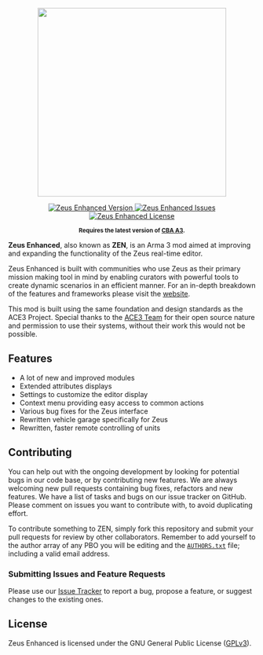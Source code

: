 <p align="center">
    <img src="https://raw.githubusercontent.com/mharis001/ZEN/master/extras/assets/logo/logo_zen_black.png" height="384">
</p>

<p align="center">
    <a href="https://github.com/mharis001/ZEN/releases">
        <img src="https://img.shields.io/badge/Version-1.0.0-blue.svg" alt="Zeus Enhanced Version">
    </a>
    <a href="https://github.com/mharis001/ZEN/issues">
        <img src="https://img.shields.io/github/issues-raw/mharis001/ZEN.svg?label=Issues" alt="Zeus Enhanced Issues">
    </a>
    <a href="https://github.com/mharis001/ZEN/blob/master/LICENSE">
        <img src="https://img.shields.io/badge/License-GPLv3-red.svg" alt="Zeus Enhanced License">
    </a>
</p>

<p align="center">
    <sup><strong>Requires the latest version of <a href="https://github.com/CBATeam/CBA_A3/releases">CBA A3</a>.</strong></sup>
</p>

**Zeus Enhanced**, also known as **ZEN**, is an Arma 3 mod aimed at improving and expanding the functionality of the Zeus real-time editor.

Zeus Enhanced is built with communities who use Zeus as their primary mission making tool in mind by enabling curators with powerful tools to create dynamic scenarios in an efficient manner.
For an in-depth breakdown of the features and frameworks please visit the [website](https://mharis001.github.io/ZEN/#/).

This mod is built using the same foundation and design standards as the ACE3 Project.
Special thanks to the [ACE3 Team](http://ace3mod.com/team.html) for their open source nature and permission to use their systems, without their work this would not be possible.

## Features

- A lot of new and improved modules
- Extended attributes displays
- Settings to customize the editor display
- Context menu providing easy access to common actions
- Various bug fixes for the Zeus interface
- Rewritten vehicle garage specifically for Zeus
- Rewritten, faster remote controlling of units

## Contributing

You can help out with the ongoing development by looking for potential bugs in our code base, or by contributing new features. We are always welcoming new pull requests containing bug fixes, refactors and new features. We have a list of tasks and bugs on our issue tracker on GitHub. Please comment on issues you want to contribute with, to avoid duplicating effort.

To contribute something to ZEN, simply fork this repository and submit your pull requests for review by other collaborators. Remember to add yourself to the author array of any PBO you will be editing and the [`AUTHORS.txt`](https://github.com/mharis001/ZEN/blob/master/AUTHORS.txt) file; including a valid email address.

### Submitting Issues and Feature Requests

Please use our [Issue Tracker](https://github.com/mharis001/ZEN/issues) to report a bug, propose a feature, or suggest changes to the existing ones.

## License

Zeus Enhanced is licensed under the GNU General Public License ([GPLv3](https://github.com/mharis001/ZEN/blob/master/LICENSE)).
